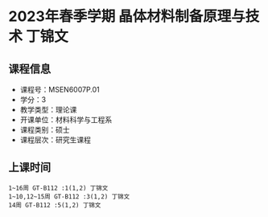 # 2023年春季学期 晶体材料制备原理与技术 丁锦文






## 课程信息

- 课程号：MSEN6007P.01
- 学分：3
- 教学类型：理论课
- 开课单位：材料科学与工程系
- 课程类别：硕士
- 课程层次：研究生课程

## 上课时间

```
1~16周 GT-B112 :1(1,2) 丁锦文
1~10,12~15周 GT-B112 :3(1,2) 丁锦文
14周 GT-B112 :5(1,2) 丁锦文
```

